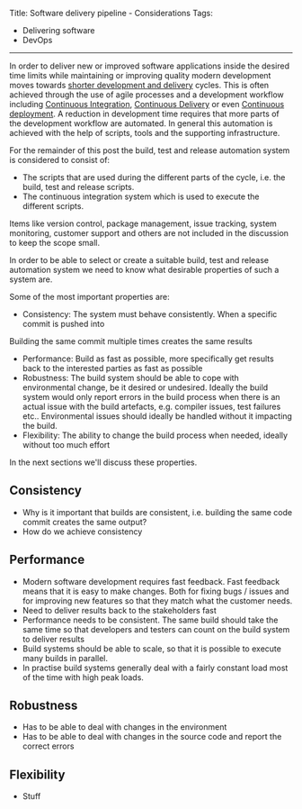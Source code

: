 Title: Software delivery pipeline - Considerations
Tags:
  - Delivering software
  - DevOps
---

In order to deliver new or improved software applications inside the desired
time limits while maintaining or improving quality modern development moves towards
[shorter development and delivery](https://techbeacon.com/doing-continuous-delivery-focus-first-reducing-release-cycle-times)
cycles. This is often achieved through the use of agile processes and a development
workflow including [Continuous Integration](https://en.wikipedia.org/wiki/Continuous_integration),
[Continuous Delivery](https://en.wikipedia.org/wiki/Continuous_delivery)
or even [Continuous deployment](https://www.agilealliance.org/glossary/continuous-deployment).
A reduction in development time requires that more parts of the development workflow
are automated. In general this automation is achieved with the help of scripts,
tools and the supporting infrastructure.

For the remainder of this post the build, test and release automation system is considered
to consist of:

- The scripts that are used during the different parts of the cycle, i.e. the build, test
  and release scripts.
- The continuous integration system which is used to execute the different scripts.

Items like version control, package management, issue tracking, system monitoring,
customer support and others are not included in the discussion to keep the scope small.

In order to be able to select or create a suitable build, test and release automation
system we need to know what desirable properties of such a system are.

Some of the most important
properties are:

- Consistency: The system must behave consistently. When a specific commit is pushed into

Building the same commit multiple times creates the same results
- Performance: Build as fast as possible, more specifically get results back to the
  interested parties as fast as possible
- Robustness: The build system should be able to cope with environmental change, be it
  desired or undesired. Ideally the build system would only report errors in the build
  process when there is an actual issue with the build artefacts, e.g. compiler issues,
  test failures etc.. Environmental issues should ideally be handled without
  it impacting the build.
- Flexibility: The ability to change the build process when needed, ideally without too
  much effort

In the next sections we'll discuss these properties.

## Consistency

- Why is it important that builds are consistent, i.e. building the same code commit creates the same
  output?
- How do we achieve consistency


## Performance

- Modern software development requires fast feedback. Fast feedback means that it is
  easy to make changes. Both for fixing bugs / issues and for improving new features so
  that they match what the customer needs.
- Need to deliver results back to the stakeholders fast
- Performance needs to be consistent. The same build should take the same time so that
  developers and testers can count on the build system to deliver results
- Build systems should be able to scale, so that it is possible to execute many builds
  in parallel.
- In practise build systems generally deal with a fairly constant load most of the time
  with high peak loads.

## Robustness

- Has to be able to deal with changes in the environment
- Has to be able to deal with changes in the source code and report the correct
  errors

## Flexibility


- Stuff